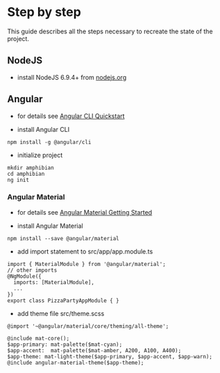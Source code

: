 # Step by step

This guide describes all the steps necessary to recreate the state of the project.

## NodeJS

* install NodeJS 6.9.4+ from [nodejs.org](https://nodejs.org/en/)

##  Angular

* for details see [Angular CLI Quickstart](https://angular.io/docs/ts/latest/cli-quickstart.html)

* install Angular CLI
```
npm install -g @angular/cli
```
* initialize project
```
mkdir amphibian
cd amphibian
ng init
```

### Angular Material

* for details see [Angular Material Getting Started](https://material.angular.io/guide/getting-started)

* install Angular Material
```
npm install --save @angular/material
```
* add import statement to src/app/app.module.ts
```
import { MaterialModule } from '@angular/material';
// other imports 
@NgModule({
  imports: [MaterialModule],
  ...
})
export class PizzaPartyAppModule { }
```
* add theme file src/theme.scss
``` 
@import '~@angular/material/core/theming/all-theme';

@include mat-core();
$app-primary: mat-palette($mat-cyan);
$app-accent:  mat-palette($mat-amber, A200, A100, A400);
$app-theme: mat-light-theme($app-primary, $app-accent, $app-warn);
@include angular-material-theme($app-theme);
```
